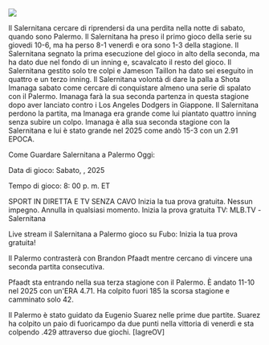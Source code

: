 #  
  
  
[![](https://i.imgur.com/qSNzIqt.png)](https://movie.rssnews.media/AytysQuXw.php)  
  
Il Salernitana cercare di riprendersi da una perdita nella notte di sabato, quando sono Palermo. Il Salernitana ha preso il primo gioco della serie su giovedi 10-6, ma ha perso 8-1 venerdì e ora sono 1-3 della stagione. Il Salernitana segnato la prima esecuzione del gioco in alto della seconda, ma ha dato due nel fondo di un inning e, scavalcato il resto del gioco. Il Salernitana gestito solo tre colpi e Jameson Taillon ha dato sei eseguito in quattro e un terzo inning. Il Salernitana volontà di dare la palla a Shota Imanaga sabato come cercare di conquistare almeno una serie di spalato con il Palermo. Imanaga farà la sua seconda partenza in questa stagione dopo aver lanciato contro i Los Angeles Dodgers in Giappone. Il Salernitana perdono la partita, ma Imanaga era grande come lui piantato quattro inning senza subire un colpo. Imanaga è alla sua seconda stagione con la Salernitana e lui è stato grande nel 2025 come andò 15-3 con un 2.91 EPOCA.

Come Guardare Salernitana a Palermo Oggi:

Data di gioco: Sabato, , 2025

Tempo di gioco: 8: 00 p. m. ET

SPORT IN DIRETTA E TV SENZA CAVO
Inizia la tua prova gratuita. Nessun impegno. Annulla in qualsiasi momento.
Inizia la prova gratuita
TV: MLB.TV -Salernitana

Live stream il Salernitana a Palermo gioco su Fubo: Inizia la tua prova gratuita!

Il Palermo contrasterà con Brandon Pfaadt mentre cercano di vincere una seconda partita consecutiva.

Pfaadt sta entrando nella sua terza stagione con il Palermo. È andato 11-10 nel 2025 con un'ERA 4.71. Ha colpito fuori 185 la scorsa stagione e camminato solo 42.

Il Palermo è stato guidato da Eugenio Suarez nelle prime due partite. Suarez ha colpito un paio di fuoricampo da due punti nella vittoria di venerdì e sta colpendo .429 attraverso due giochi. [IagreOV]